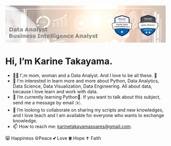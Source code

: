 <br>
<img src="/painel.png" alt="My Panel">
<br>

# Hi, I’m Karine Takayama.

- 🧝‍♀️ I',m mom, woman and a Data Analyst. And I love to be all these. 💚
- 👀 I'm interested in learn more and more about Python, Data Analytics, Data Science,
      Data Visualization, Data Engineering. All about data, because I love learn and work with data.
- 🌱 I’m currently learning Python🐍. If you want to talk about this subject, send me a message by email ✉️.
- 💞️ I’m looking to collaborate on sharing my scripts and new knowledges, and I love teach and I am available 
      for everyone who wants to exchange knowledge. 
- 📫 How to reach me: <karinetakayamasoares@gmail.com>.

😸 Happiness ☮️Peace 💕 Love 🍀 Hope ✝️ Faith  
